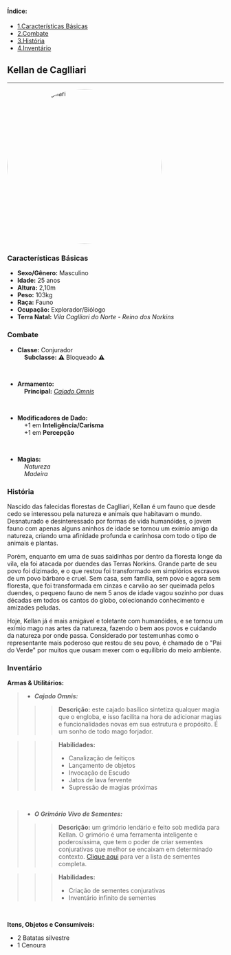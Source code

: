 <nav class='sidelist'>
  <div class='side-content'>
  <h4>Índice:</h4>
  <ul>
    <li><a class='super' href="#1.">
      <span class='bold'>1.</span>Características Básicas
    </a></li>
    <li><a class='super' href="#2.">
      <span class='bold'>2.</span>Combate
    </a></li>
    <li><a class='super' href="#3.">
      <span class='bold'>3.</span>História
    </a></li>
    <li><a class='super' href="#4.">
      <span class='bold'>4.</span>Inventário
    </a></li>
  </ul>
  </div>
</nav>

<div class='title'>
<h2>Kellan de Caglliari</h2>
<hr class='solid'>
</div>

<div id='0.' class='image-container'>
  <img
    class='image'
    src="/images/kellan.png" 
    alt="Kellan de Caglliari" 
    style="width:360px; height:360px; object-fit: cover; border-radius: 50%;"
  />
</div>

<div id='1.' class='item'>
<h3>Características Básicas</h3>
</div>
 
- **Sexo/Gênero:** Masculino
- **Idade:** 25 anos
- **Altura:** 2,10m
- **Peso:** 103kg
- **Raça:** Fauno
- **Ocupação:** Explorador/Biólogo
- **Terra Natal:** *Vila Caglliari do Norte - Reino dos Norkins*

<div id='2.' class='item'>
<h3>Combate</h3>
</div>

- **Classe:** Conjurador <br/>
&nbsp;&nbsp;&nbsp;&nbsp;**Subclasse:** ⚠️ Bloqueado ⚠️

<br />

- **Armamento:** <br/>
&nbsp;&nbsp;&nbsp;&nbsp;**Principal:** [*Cajado Omnis*]()

<br />

- **Modificadores de Dado:** <br/>
&nbsp;&nbsp;&nbsp;&nbsp;+1 em **Inteligência/Carisma** <br/>
&nbsp;&nbsp;&nbsp;&nbsp;+1 em **Percepção**

<br />

- **Magias:** <br/>
&nbsp;&nbsp;&nbsp;&nbsp;*Natureza* <br/>
&nbsp;&nbsp;&nbsp;&nbsp;*Madeira*

<div id='3.' class='item'>
<h3>História</h3>
</div>

Nascido das falecidas florestas de Caglliari, Kellan é um fauno que desde cedo se interessou pela natureza e animais que habitavam o mundo. Desnaturado e desinteressado por formas de vida humanóides, o jovem fauno com apenas alguns aninhos de idade se tornou um exímio amigo da natureza, criando uma afinidade profunda e carinhosa com todo o tipo de animais e plantas.

Porém, enquanto em uma de suas saidinhas por dentro da floresta longe da vila, ela foi atacada por duendes das Terras Norkins. Grande parte de seu povo foi dizimado, e o que restou foi transformado em simplórios escravos de um povo bárbaro e cruel. Sem casa, sem família, sem povo e agora sem floresta, que foi transformada em cinzas e carvão ao ser queimada pelos duendes, o pequeno fauno de nem 5 anos de idade vagou sozinho por duas décadas em todos os cantos do globo, colecionando conhecimento e amizades peludas.

Hoje, Kellan já é mais amigável e toletante com humanóides, e se tornou um exímio mago nas artes da natureza, fazendo o bem aos povos e cuidando da natureza por onde passa. Considerado por testemunhas como o representante mais poderoso que restou de seu povo, é chamado de o "Pai do Verde" por muitos que ousam mexer com o equilibrio do meio ambiente.

<div id='4.' class='item'>
<h3>Inventário</h3>
</div>

**Armas & Utilitários:** <br/>
> - ***Cajado Omnis:*** <br />
>>> **Descrição:** este cajado basílico sintetiza qualquer magia que o engloba, e isso facilita na hora de adicionar magias e funcionalidades novas em sua estrutura e propósito. É um sonho de todo mago forjador.

>>> **Habilidades:**
>>> - Canalização de feitiços
>>> - Lançamento de objetos
>>> - Invocação de Escudo
>>> - Jatos de lava fervente
>>> - Supressão de magias próximas

<br />

> - ***O Grimório Vivo de Sementes:***
>>> **Descrição:** um grimório lendário e feito sob medida para Kellan. O grimório é uma ferramenta inteligente e poderosíssima, que tem o poder de criar sementes conjurativas que melhor se encaixam em determinado contexto. [Clique aqui](/04_esquema-de-itens/?markdown=5) para ver a lista de sementes completa.

>>> **Habilidades:**
>>> - Criação de sementes conjurativas
>>> - Inventário infinito de sementes

<br />

**Itens, Objetos e Consumíveis:** <br/>
- 2 Batatas silvestre
- 1 Cenoura

<div class='end'>